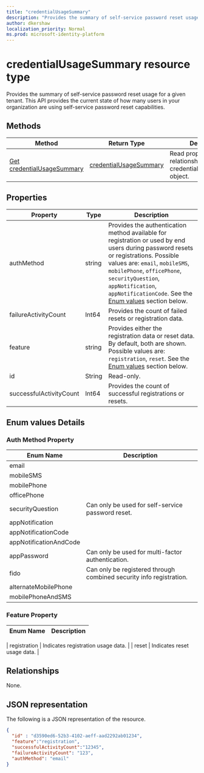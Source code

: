 ```yaml
---
title: "credentialUsageSummary"
description: "Provides the summary of self-service password reset usage for a given tenant."
author: dkershaw
localization_priority: Normal
ms.prod: microsoft-identity-platform
---
```


# credentialUsageSummary resource type

Provides the summary of self-service password reset usage for a given tenant. This API provides the current state of how many users in your organization are using self-service password reset capabilities.

## Methods

| Method | Return Type | Description |
| ------ | ----------- | ----------- |
| [Get credentialUsageSummary](../api/credentialusagesummary_get.md) | [credentialUsageSummary](credentialusagesummary.md) | Read properties and relationships of the credentialUsageSummary object. |

## Properties

| Property | Type | Description |
| -------- | ---- | ----------- |
| authMethod | string | Provides the authentication method available for registration or used by end users during password resets or registrations. Possible values are: `email`, `mobileSMS`, `mobilePhone`, `officePhone`, `securityQuestion`, `appNotification`, `appNotificationCode`. See the [Enum values](#Enum-values-Details) section below. |
| failureActivityCount | Int64 | Provides the count of failed resets or registration data. |
| feature | string | Provides either the registration data or reset data. By default, both are shown. Possible values are: `registration`, `reset`. See the [Enum values](#Enum-values-Details) section below. |
| id | String | Read-only. | Unique Id of the activity. |
| successfulActivityCount | Int64 | Provides the count of successful registrations or resets. |

## Enum values Details

### Auth Method Property

| Enum Name | Description |
| --------- | ----------- |
| email | |
| mobileSMS | |
| mobilePhone | |
| officePhone | |
| securityQuestion | Can only be used for self-service password reset. |
| appNotification | |
| appNotificationCode | |
| appNotificationAndCode | |
| appPassword | Can only be used for multi-factor authentication. |
| fido | Can only be registered through combined security info registration. |
| alternateMobilePhone | |
| mobilePhoneAndSMS | |

### Feature Property

| Enum Name | Description |
| --------- | ----------- |

| registration | Indicates registration usage data. |
| reset | Indicates reset usage data. |

## Relationships

None.

## JSON representation

The following is a JSON representation of the resource.

<!-- {
  "blockType": "resource",
  "optionalProperties": [

  ],
  "@odata.type": "microsoft.graph.credentialUsageSummary"
}-->

```json
{
  "id" : "d3590ed6-52b3-4102-aeff-aad2292ab01234",
  "feature":"registration",
  "successfulActivityCount":"12345",
  "failureActivityCount": "123",
  "authMethod": "email"
}
```

<!-- uuid: 8fcb5dbc-d5aa-4681-8e31-b001d5168d79
2015-10-25 14:57:30 UTC -->
<!-- {
  "type": "#page.annotation",
  "description": "credentialUsageSummary resource",
  "keywords": "",
  "section": "documentation",
  "tocPath": ""
}-->
